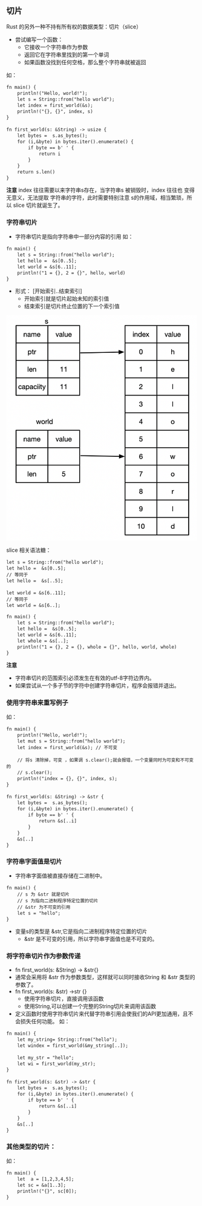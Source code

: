 ## 切片

Rust 的另外一种不持有所有权的数据类型：切片（slice）

* 尝试编写一个函数：
    * 它接收一个字符串作为参数
    * 返回它在字符串里找到的第一个单词
    * 如果函数没找到任何空格，那么整个字符串就被返回

如：
```
fn main() {
    println!("Hello, world!");
    let s = String::from("hello world");
    let index = first_world(&s);
    println!("{}, {}", index, s)
}

fn first_world(s: &String) -> usize {
    let bytes =  s.as_bytes();
    for (i,&byte) in bytes.iter().enumerate() {
        if byte == b' ' {
            return i
        }
    }
    return s.len()
}
```     

**注意**
index 往往需要以来字符串s存在，当字符串s 被销毁时，index 往往也 变得无意义，无法提取 字符串的字符，此时需要特别注意 s的作用域，相当繁琐，所以 slice 切片就诞生了。

### 字符串切片
* 字符串切片是指向字符串中一部分内容的引用
如：
```
fn main() {
    let s = String::from("hello world");
    let hello =  &s[0..5];
    let world = &s[6..11];
    println!("1 = {}, 2 = {}", hello, world)
}
```
* 形式： \[开始索引..结束索引\]
    * 开始索引就是切片起始未知的索引值
    * 结束索引是切片终止位置的下一个索引值

<img style="display: block; margin: 0 auto;" src="../img/String_slice.png" alt="" />

slice 相关语法糖：
```
let s = String::from("hello world");
let hello =  &s[0..5];
// 等同于
let hello =  &s[..5];

let world = &s[6..11];
// 等同于
let world = &s[6..];
```

```
fn main() {
    let s = String::from("hello world");
    let hello =  &s[0..5];
    let world = &s[6..11];
    let whole = &s[..];
    println!("1 = {}, 2 = {}, whole = {}", hello, world, whole)
}
```

**注意**
* 字符串切片的范围索引必须发生在有效的utf-8字符边界内。
* 如果尝试从一个多子节的字符中创建字符串切片，程序会报错并退出。

### 使用字符串来重写例子
如：
```
fn main() {
    println!("Hello, world!");
    let mut s = String::from("hello world");
    let index = first_world(&s); // 不可变

    // 将s 清除掉，可变 ，如果调 s.clear();就会报错，一个变量同时为可变和不可变的
    // s.clear();
    println!("index = {}, {}", index, s);
}

fn first_world(s: &String) -> &str {
    let bytes =  s.as_bytes();
    for (i,&byte) in bytes.iter().enumerate() {
        if byte == b' ' {
            return &s[..i]
        }
    }
    &s[..]
}
```

### 字符串字面值是切片
* 字符串字面值被直接存储在二进制中。
```
fn main() {
    // s 为 &str 就是切片 
    // s 为指向二进制程序特定位置的切片
    // &str 为不可变的引用
    let s = "hello";
}
```
* 变量s的类型是 &str,它是指向二进制程序特定位置的切片
    * &str 是不可变的引用，所以字符串字面值也是不可变的。

### 将字符串切片作为参数传递
* fn first_world(s: &String) -> &str{}
* 通常会采用将 &str 作为参数类型，这样就可以同时接收String 和 &str 类型的参数了。
* fn first_world(s: &str) ->str {}
    * 使用字符串切片，直接调用该函数
    * 使用String,可以创建一个完整的String切片来调用该函数
* 定义函数时使用字符串切片来代替字符串引用会使我们的API更加通用，且不会损失任何功能。
如：
```
fn main() {
    let my_string= String::from("hello");
    let windex = first_world(&my_string[..]);

    let my_str = "hello";
    let wi = first_world(my_str);
}

fn first_world(s: &str) -> &str {
    let bytes =  s.as_bytes();
    for (i,&byte) in bytes.iter().enumerate() {
        if byte == b' ' {
            return &s[..i]
        }
    }
    &s[..]
}
```

### 其他类型的切片：
如：
```
fn main() {
    let  a = [1,2,3,4,5];
    let sc = &a[1..3];
    println!("{}", sc[0]);
}
```